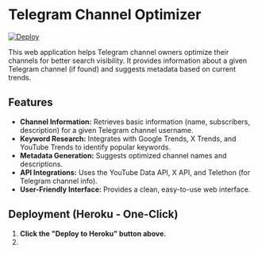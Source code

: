 # Telegram Channel Optimizer

[![Deploy](https://www.herokucdn.com/deploy/button.svg)](https://heroku.com/deploy?template=https://github.com/manybotts/telegram-SEO/tree/main)

This web application helps Telegram channel owners optimize their channels for better search visibility.  It provides information about a given Telegram channel (if found) and suggests metadata based on current trends.

## Features

*   **Channel Information:** Retrieves basic information (name, subscribers, description) for a given Telegram channel username.
*   **Keyword Research:** Integrates with Google Trends, X Trends, and YouTube Trends to identify popular keywords.
*   **Metadata Generation:** Suggests optimized channel names and descriptions.
*   **API Integrations:** Uses the YouTube Data API, X API, and Telethon (for Telegram channel info).
*   **User-Friendly Interface:** Provides a clean, easy-to-use web interface.

## Deployment (Heroku - One-Click)

1.  **Click the "Deploy to Heroku" button above.**
2.

